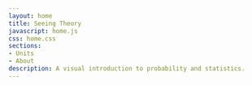 ```yaml
---
layout: home
title: Seeing Theory
javascript: home.js
css: home.css
sections:
- Units
- About
description: A visual introduction to probability and statistics.
---
```


